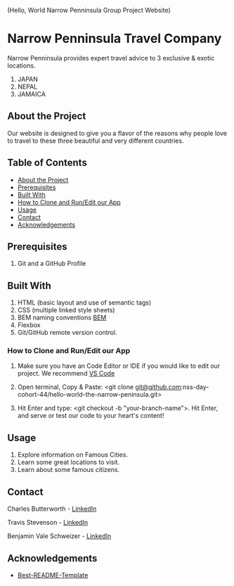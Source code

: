 (Hello, World Narrow Penninsula Group Project Website)

# Narrow Penninsula Travel Company

Narrow Penninsula provides expert travel advice to 3 exclusive & exotic locations.

1. JAPAN 
1. NEPAL
1. JAMAICA

## About the Project

Our website is designed to give you a flavor of the reasons why people love to travel to these three beautiful and very different countries. 

<!-- TABLE OF CONTENTS -->
## Table of Contents


* [About the Project](#about-the-project)
* [Prerequisites](#prerequisites)
* [Built With](#built-with)
* [How to Clone and Run/Edit our App](#how-to-clone-and-run/edit-our-app)
* [Usage](#usage)
* [Contact](#contact)
* [Acknowledgements](#acknowledgements)

## Prerequisites 

1. Git and a GitHub Profile

## Built With

1. HTML (basic layout and use of semantic tags)
1. CSS (multiple linked style sheets)
1. BEM naming conventions [BEM](https://en.bem.info/methodology/naming-convention/) 
1. Flexbox 
1. Git/GitHub remote version control.

### How to Clone and Run/Edit our App

1. Make sure you have an Code Editor or IDE if you would like to edit our project. We recommend [VS Code](https://code.visualstudio.com/) 

1. Open terminal, Copy & Paste: <git clone git@github.com:nss-day-cohort-44/hello-world-the-narrow-peninsula.git> 

1. Hit Enter and type: <git checkout -b "your-branch-name">. Hit Enter, and serve or test our code to your heart's content!

<!-- USAGE EXAMPLES -->
## Usage

1. Explore information on Famous Cities.
2. Learn some great locations to visit. 
3. Learn about some famous citizens. 

<!-- CONTACT -->
## Contact

Charles Butterworth - [LinkedIn](https://www.linkedin.com/in/cbutterworth3/)

Travis Stevenson - [LinkedIn](https://www.linkedin.com/in/travis-stevenson-353ba611b/)

Benjamin Vale Schweizer - [LinkedIn](https://www.linkedin.com/in/benjamin-schweizer-08b8a6111/)


<!-- ACKNOWLEDGEMENTS -->
## Acknowledgements
* [Best-README-Template](https://github.com/othneildrew/Best-README-Template)